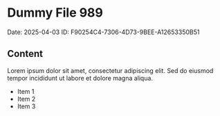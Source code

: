 # Dummy File 989

Date: 2025-04-03
ID: F90254C4-7306-4D73-9BEE-A12653350B51

## Content

Lorem ipsum dolor sit amet, consectetur adipiscing elit.
Sed do eiusmod tempor incididunt ut labore et dolore magna aliqua.

* Item 1
* Item 2
* Item 3
